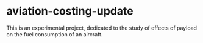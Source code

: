 # aviation-costing-update

This is an experimental project, dedicated to the study of effects of payload on the fuel consumption of an aircraft.
